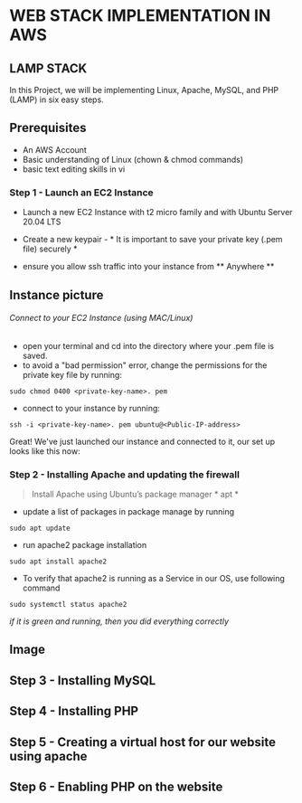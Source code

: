 # WEB STACK IMPLEMENTATION IN AWS

## LAMP STACK 


In this Project, we will be implementing Linux, Apache, MySQL, and PHP (LAMP) in six easy steps. 

## Prerequisites 
- An AWS Account 
- Basic understanding of Linux (chown & chmod commands)
- basic text editing skills in vi

### Step 1 - Launch an EC2 Instance

- Launch a new EC2 Instance with t2 micro family and with Ubuntu Server 20.04 LTS

- Create a new keypair - * It is important to save your private key (.pem file) securely *

- ensure you allow ssh traffic into your instance from ** Anywhere ** 

## Instance picture 

###### Connect to your EC2 Instance (using MAC/Linux)

- open your terminal and cd into the directory where your .pem file is saved.
- to avoid a "bad permission" error, change the permissions for the private key file by running:

` sudo chmod 0400 <private-key-name>. pem `

- connect to your instance by running:

` ssh -i <private-key-name>. pem ubuntu@<Public-IP-address> `

Great! We've just launched our instance and connected to it, our set up looks like this now: 



### Step 2 - Installing Apache and updating the firewall

> Install Apache using Ubuntu’s package manager * apt *

- update a list of packages in package manage by running

` sudo apt update `

- run apache2 package installation 

` sudo apt install apache2 `

- To verify that apache2 is running as a Service in our OS, use following command

`sudo systemctl status apache2`

*if it is green and running, then you did everything correctly*

## Image 

## Step 3 - Installing MySQL

## Step 4 - Installing PHP 

## Step 5 - Creating a virtual host for our website using apache

## Step 6 - Enabling PHP on the website 


